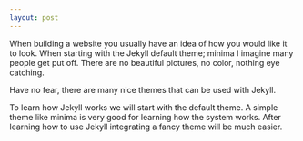 ```yaml
---
layout: post
---
```


When building a website you usually have an idea of how you would like it to look. When starting with the Jekyll default theme; minima I imagine many people get put off. There are no beautiful pictures, no color, nothing eye catching. 

Have no fear, there are many nice themes that can be used with Jekyll. 

To learn how Jekyll works we will start with the default theme. A simple theme like minima is very good for learning how the system works. After learning how to use Jekyll integrating a fancy theme will be much easier. 

